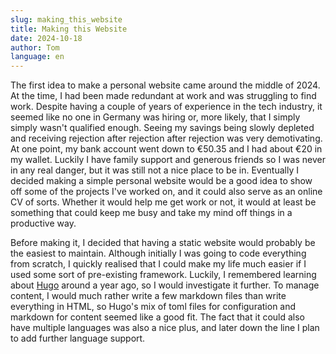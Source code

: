 ```yaml
---
slug: making_this_website
title: Making this Website
date: 2024-10-18
author: Tom
language: en
---
```


The first idea to make a personal website came around the middle of 2024. At the time, I had been made redundant at work and was struggling to find work. Despite having a couple of years of experience in the tech industry, it seemed like no one in Germany was hiring or, more likely, that I simply simply wasn't qualified enough. Seeing my savings being slowly depleted and receiving rejection after rejection after rejection was very demotivating. At one point, my bank account went down to €50.35 and I had about €20 in my wallet. Luckily I have family support and generous friends so I was never in any real danger, but it was still not a nice place to be in.
Eventually I decided making a simple personal website would be a good idea to show off some of the projects I've worked on, and it could also serve as an online CV of sorts. Whether it would help me get work or not, it would at least be something that could keep me busy and take my mind off things in a productive way.

Before making it, I decided that having a static website would probably be the easiest to maintain. Although initially I was going to code everything from scratch, I quickly realised that I could make my life much easier if I used some sort of pre-existing framework. Luckily, I remembered learning about [Hugo](https://gohugo.io) around a year ago, so I would investigate it further. To manage content, I would much rather write a few markdown files than write everything in HTML, so Hugo's mix of toml files for configuration and markdown for content seemed like a good fit. The fact that it could also have multiple languages was also a nice plus, and later down the line I plan to add further language support.
